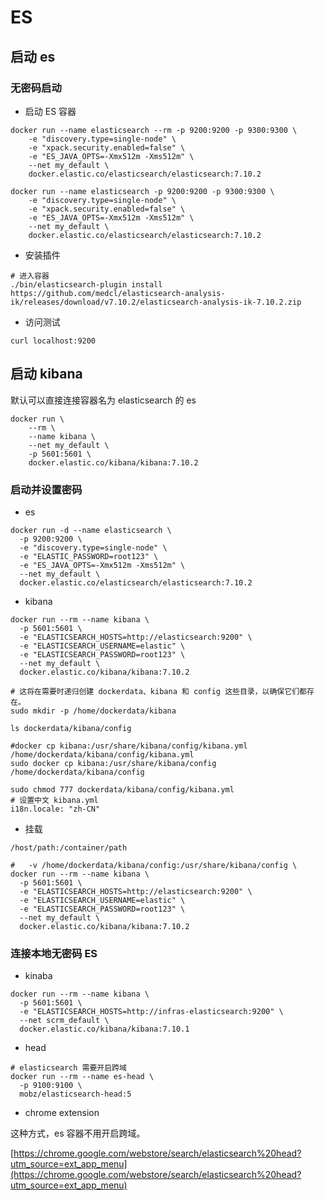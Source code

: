 # ES

## 启动 es

### 无密码启动

- 启动 ES 容器
```shell
docker run --name elasticsearch --rm -p 9200:9200 -p 9300:9300 \
    -e "discovery.type=single-node" \
    -e "xpack.security.enabled=false" \
    -e "ES_JAVA_OPTS=-Xmx512m -Xms512m" \
    --net my_default \
    docker.elastic.co/elasticsearch/elasticsearch:7.10.2
    
docker run --name elasticsearch -p 9200:9200 -p 9300:9300 \
    -e "discovery.type=single-node" \
    -e "xpack.security.enabled=false" \
    -e "ES_JAVA_OPTS=-Xmx512m -Xms512m" \
    --net my_default \
    docker.elastic.co/elasticsearch/elasticsearch:7.10.2
```
- 安装插件

```shell
# 进入容器
./bin/elasticsearch-plugin install https://github.com/medcl/elasticsearch-analysis-ik/releases/download/v7.10.2/elasticsearch-analysis-ik-7.10.2.zip
```

- 访问测试
```shell
curl localhost:9200
```

## 启动 kibana

默认可以直接连接容器名为 elasticsearch 的 es
```shell
docker run \
    --rm \
    --name kibana \
    --net my_default \
    -p 5601:5601 \
    docker.elastic.co/kibana/kibana:7.10.2
```

### 启动并设置密码

- es

```shell
docker run -d --name elasticsearch \
  -p 9200:9200 \
  -e "discovery.type=single-node" \
  -e "ELASTIC_PASSWORD=root123" \
  -e "ES_JAVA_OPTS=-Xmx512m -Xms512m" \
  --net my_default \
  docker.elastic.co/elasticsearch/elasticsearch:7.10.2
```

- kibana

```shell
docker run --rm --name kibana \
  -p 5601:5601 \
  -e "ELASTICSEARCH_HOSTS=http://elasticsearch:9200" \
  -e "ELASTICSEARCH_USERNAME=elastic" \
  -e "ELASTICSEARCH_PASSWORD=root123" \
  --net my_default \
  docker.elastic.co/kibana/kibana:7.10.2
```

```shell
# 这将在需要时递归创建 dockerdata、kibana 和 config 这些目录，以确保它们都存在。
sudo mkdir -p /home/dockerdata/kibana

ls dockerdata/kibana/config

#docker cp kibana:/usr/share/kibana/config/kibana.yml /home/dockerdata/kibana/config/kibana.yml
sudo docker cp kibana:/usr/share/kibana/config /home/dockerdata/kibana/config

sudo chmod 777 dockerdata/kibana/config/kibana.yml
# 设置中文 kibana.yml
i18n.locale: "zh-CN"
```

- 挂载

`/host/path:/container/path`

```shell
#   -v /home/dockerdata/kibana/config:/usr/share/kibana/config \
docker run --rm --name kibana \
  -p 5601:5601 \
  -e "ELASTICSEARCH_HOSTS=http://elasticsearch:9200" \
  -e "ELASTICSEARCH_USERNAME=elastic" \
  -e "ELASTICSEARCH_PASSWORD=root123" \
  --net my_default \
  docker.elastic.co/kibana/kibana:7.10.2
```

### 连接本地无密码 ES

- kinaba

```shell
docker run --rm --name kibana \
  -p 5601:5601 \
  -e "ELASTICSEARCH_HOSTS=http://infras-elasticsearch:9200" \
  --net scrm_default \
  docker.elastic.co/kibana/kibana:7.10.1
```

- head

```shell
# elasticsearch 需要开启跨域
docker run --rm --name es-head \
  -p 9100:9100 \
  mobz/elasticsearch-head:5
```

- chrome extension

这种方式，es 容器不用开启跨域。

[https://chrome.google.com/webstore/search/elasticsearch%20head?utm_source=ext_app_menu](https://chrome.google.com/webstore/search/elasticsearch%20head?utm_source=ext_app_menu)
